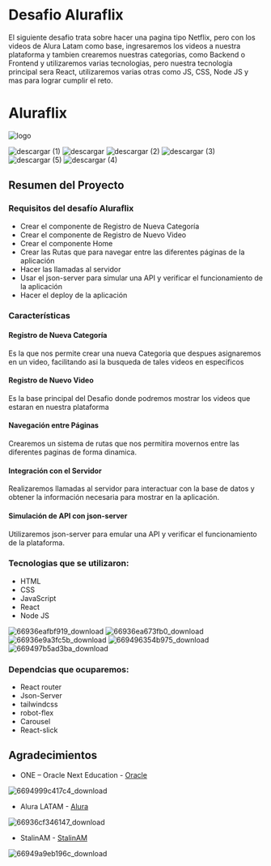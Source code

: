 # Desafio Aluraflix
El siguiente desafio trata sobre hacer una pagina tipo Netflix, pero con los videos de Alura Latam como base, ingresaremos los videos a nuestra plataforma y tambien crearemos nuestras categorias,
como Backend o Frontend y utilizaremos varias tecnologias, pero nuestra tecnologia principal sera React, utilizaremos varias otras como JS, CSS, Node JS y mas para lograr cumplir el reto.

# Aluraflix
![logo](https://github.com/user-attachments/assets/2263bc12-d77e-4145-a03a-5a7959fbef73)

![descargar (1)](https://github.com/user-attachments/assets/769e7938-ede5-480b-9a5a-71dfb3ecad59) ![descargar](https://github.com/user-attachments/assets/6d1c93c9-4573-4a26-913f-05ea7b958d62) ![descargar (2)](https://github.com/user-attachments/assets/4d3c9171-f20e-46da-adce-238e14400bb5) ![descargar (3)](https://github.com/user-attachments/assets/0b01792c-e9f5-4b6f-88fd-090da5d348e7) ![descargar (5)](https://github.com/user-attachments/assets/a8f5e290-87e6-4068-9536-89a66a8650ef) ![descargar (4)](https://github.com/user-attachments/assets/e06c0f07-db31-44cf-b98d-3da894e108ec)

## Resumen del Proyecto

### Requisitos del desafío Aluraflix

- Crear el componente de Registro de Nueva Categoría
- Crear el componente de Registro de Nuevo Video
- Crear el componente Home
- Crear las Rutas que para navegar entre las diferentes páginas de la aplicación
- Hacer las llamadas al servidor
- Usar el json-server para simular una API y verificar el funcionamiento de la aplicación
- Hacer el deploy de la aplicación

### Características

#### Registro de Nueva Categoría

Es la que nos permite crear una nueva Categoria que despues asignaremos en un video, facilitando asi la busqueda de tales videos en especificos

#### Registro de Nuevo Video

Es la base principal del Desafio donde podremos mostrar los videos que estaran en nuestra plataforma

#### Navegación entre Páginas

Crearemos un sistema de rutas que nos permitira movernos entre las diferentes paginas de forma dinamica.

#### Integración con el Servidor

Realizaremos llamadas al servidor para interactuar con la base de datos y obtener la información necesaria para mostrar en la aplicación.

#### Simulación de API con json-server

Utilizaremos json-server para emular una API y verificar el funcionamiento de la plataforma.

### Tecnologias que se utilizaron:

- HTML
- CSS
- JavaScript
- React
- Node JS

![66936eafbf919_download](https://github.com/user-attachments/assets/32946334-b1f0-4906-ba74-e44d707230a5)
![66936ea673fb0_download](https://github.com/user-attachments/assets/5b772904-6e41-4708-9a32-6ec0c4caa328)
![66936e9a3fc5b_download](https://github.com/user-attachments/assets/8852cbb8-f91f-4acc-b6cc-0e62d3c7c10d)
![669496354b975_download](https://github.com/user-attachments/assets/a8587bfc-2146-4cbf-ad99-9d7e5b851c2b)
![669497b5ad3ba_download](https://github.com/user-attachments/assets/1662a11d-02db-499c-ad87-9aba2f82ce93)

### Dependcias que ocuparemos:

- React router
- Json-Server
- tailwindcss
- robot-flex
- Carousel
- React-slick

## Agradecimientos

- ONE – Oracle Next Education - [Oracle](https://www.oracle.com/lad/education/oracle-next-education/)

![6694999c417c4_download](https://github.com/user-attachments/assets/ccb849b1-13ce-4492-8059-b6bfdd21182e)      

- Alura LATAM - [Alura](https://www.aluracursos.com/)

![66936cf346147_download](https://github.com/user-attachments/assets/7f4e7726-5c87-467e-89df-6c43d87fe95a)

- StalinAM -  [StalinAM](https://github.com/StalinAM)

![66949a9eb196c_download](https://github.com/user-attachments/assets/9a9b0bae-54be-4bf4-9305-5b9e8317b0b3)
